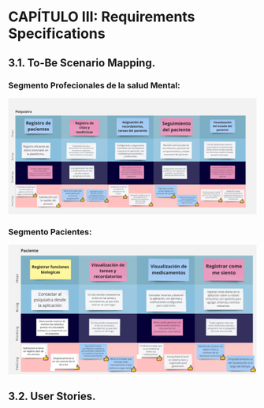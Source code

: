 # CAPÍTULO III: Requirements Specifications

## 3.1. To-Be Scenario Mapping.
### Segmento Profecionales de la salud Mental:
![Professionals To-Be Scenario Mapping](assets/to-be-profesional.jpg)
### Segmento Pacientes:
![Pattients_TobeScenarioMapping](assets/to-be-Patients.png)

## 3.2. User Stories.